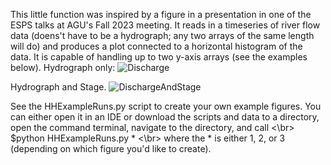 This little function was inspired by a figure in a presentation in one of the ESPS talks at AGU's Fall 2023 meeting. It reads in a timeseries of river flow data (doens't have to be a hydrograph; any two arrays of the same length will do) and produces a plot connected to a horizontal histogram of the data. It is capable of handling up to two y-axis arrays (see the examples below).
Hydrograph only:
![Discharge](https://github.com/coltenelkin/HistoHydrograph/assets/55114059/9674b9df-24e6-47fd-84ad-592c7b8e5b3b)

Hydrograph and Stage.
![DischargeAndStage](https://github.com/coltenelkin/HistoHydrograph/assets/55114059/b6b88635-9935-4d40-bae7-bb319420fe62)


See the HHExampleRuns.py script to create your own example figures. You can either open it in an IDE or download the scripts and data to a directory, open the command terminal, navigate to the directory, and call 
<\br>
$python HHExampleRuns.py * 
<\br>
where the * is either 1, 2, or 3 (depending on which figure you'd like to create).
